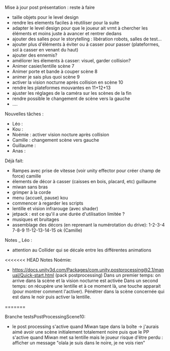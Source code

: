﻿
 
 Mise à jour post présentation : reste à faire
  - taille objets pour le level design
  - rendre les elements faciles à réutiliser pour la suite
  - adapter le level design pour que le joueur ait vrmt à chercher les éléments et moins juste à avancer et rentrer dedans
  - ajouter des salles pour le storytelling : libération robots, salles de test...
  - ajouter plus d'éléments à éviter ou à casser pour passer (plateformes, sol à casser en venant du haut)
  - ajouter des ennemis?
  - améliorer les élements à casser: visuel, garder collision?
  - Animer casier/lentille scène 7
  - Animer porte et bande à couper scène 8
  - animer je sais plus quoi scène 9
  - activer la vision nocturne après collision en scène 10
  - rendre les plateformes mouvantes en 11+12+13
  - ajuster les réglages de la caméra sur les scènes de la fin
  - rendre possible le changement de scène vers la gauche
  - ....


Nouvelles tâches :
  - Léo : 
  - Kou : 
  - Noémie : activer vision nocture après collision
  - Camille : changement scène vers gauche
  - Guillaume : 
  - Anas : 


Déjà fait:
 - Rampes avec prise de vitesse (voir unity effector pour créer champ de force) camille
 - élements de décor à casser (caisses en bois, placard, etc) guillaume
 - miwan sans bras 
 - grimper à la corde
 - menu (accueil, pause) kou
 - commencer à regarder les scripts 
 - lentille et vision infrarouge (avec shader)
 - jetpack : est ce qu'il a une durée d'utilisation limitée ?
 - musiques et bruitages 
 - assemblage des décors (en reprenant la numérotation du drive): 1-2-3-4  7-8-9 11-12-13-14-15 ok (Camille)


Notes _ Léo :
 - attention au Collider qui se décale entre les différentes animations

<<<<<<< HEAD
Notes Noémie: 
 - https://docs.unity3d.com/Packages/com.unity.postprocessing@2.1/manual/Quick-start.html (pack postprocessing) 
 Dans un premier temps: on arrive dans la scène et la vision nocturne est activée
 Dans un second temps: on récupère une lentille et à ce moment là, une touche apparait (pour montrer comment l'activer). Pénétrer dans la scène concernée qui est dans le noir puis activer la lentille. 
 
=======

Branche testsPostProcessingScene10: 
- le post processing s'active quand Miwan tape dans la boîte -> j'aurais aimé avoir une scène initialement totalement noire puis que le PP s'active quand Miwan met sa lentille mais le joueur risque d'être perdu : afficher un message "olala je suis dans le noire, je ne vois rien" 

